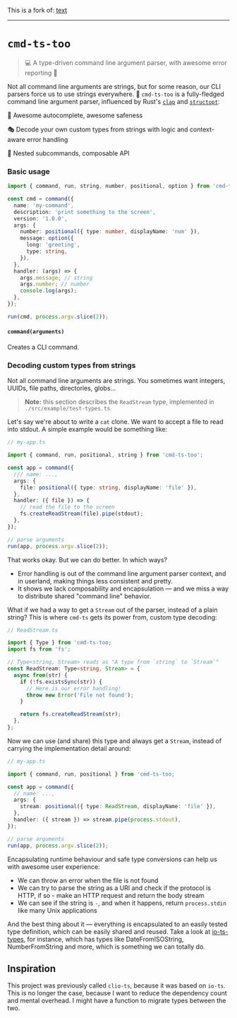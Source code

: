 This is a fork of: [text](https://github.com/Schniz/cmd-ts)

--------

# `cmd-ts-too`

> 💻 A type-driven command line argument parser, with awesome error reporting 🤤

Not all command line arguments are strings, but for some reason, our CLI parsers force us to use strings everywhere. 🤔 `cmd-ts-too` is a fully-fledged command line argument parser, influenced by Rust's [`clap`](https://github.com/clap-rs/clap) and [`structopt`](https://github.com/TeXitoi/structopt):

🤩 Awesome autocomplete, awesome safeness

🎭 Decode your own custom types from strings with logic and context-aware error handling

🌲 Nested subcommands, composable API

### Basic usage

```ts
import { command, run, string, number, positional, option } from 'cmd-ts-too';

const cmd = command({
  name: 'my-command',
  description: 'print something to the screen',
  version: '1.0.0',
  args: {
    number: positional({ type: number, displayName: 'num' }),
    message: option({
      long: 'greeting',
      type: string,
    }),
  },
  handler: (args) => {
    args.message; // string
    args.number; // number
    console.log(args);
  },
});

run(cmd, process.argv.slice(2));
```

#### `command(arguments)`

Creates a CLI command.

### Decoding custom types from strings

Not all command line arguments are strings. You sometimes want integers, UUIDs, file paths, directories, globs...

> **Note:** this section describes the `ReadStream` type, implemented in `./src/example/test-types.ts`

Let's say we're about to write a `cat` clone. We want to accept a file to read into stdout. A simple example would be something like:

```ts
// my-app.ts

import { command, run, positional, string } from 'cmd-ts-too';

const app = command({
  /// name: ...,
  args: {
    file: positional({ type: string, displayName: 'file' }),
  },
  handler: ({ file }) => {
    // read the file to the screen
    fs.createReadStream(file).pipe(stdout);
  },
});

// parse arguments
run(app, process.argv.slice(2));
```

That works okay. But we can do better. In which ways?

- Error handling is out of the command line argument parser context, and in userland, making things less consistent and pretty.
- It shows we lack composability and encapsulation — and we miss a way to distribute shared "command line" behavior.

What if we had a way to get a `Stream` out of the parser, instead of a plain string? This is where `cmd-ts` gets its power from, custom type decoding:

```ts
// ReadStream.ts

import { Type } from 'cmd-ts-too;
import fs from 'fs';

// Type<string, Stream> reads as "A type from `string` to `Stream`"
const ReadStream: Type<string, Stream> = {
  async from(str) {
    if (!fs.existsSync(str)) {
      // Here is our error handling!
      throw new Error('File not found');
    }

    return fs.createReadStream(str);
  },
};
```

Now we can use (and share) this type and always get a `Stream`, instead of carrying the implementation detail around:

```ts
// my-app.ts

import { command, run, positional } from 'cmd-ts-too;

const app = command({
  // name: ...,
  args: {
    stream: positional({ type: ReadStream, displayName: 'file' }),
  },
  handler: ({ stream }) => stream.pipe(process.stdout),
});

// parse arguments
run(app, process.argv.slice(2));
```

Encapsulating runtime behaviour and safe type conversions can help us with awesome user experience:

- We can throw an error when the file is not found
- We can try to parse the string as a URI and check if the protocol is HTTP, if so - make an HTTP request and return the body stream
- We can see if the string is `-`, and when it happens, return `process.stdin` like many Unix applications

And the best thing about it — everything is encapsulated to an easily tested type definition, which can be easily shared and reused. Take a look at [io-ts-types](https://github.com/gcanti/io-ts-types), for instance, which has types like DateFromISOString, NumberFromString and more, which is something we can totally do.

## Inspiration

This project was previously called `clio-ts`, because it was based on `io-ts`. This is no longer the case, because I want to reduce the dependency count and mental overhead. I might have a function to migrate types between the two.
